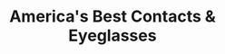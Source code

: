 ---
title: "America's Best Contacts & Eyeglasses"
url: /apache-junction/americas-best-contacts-and-eyeglasses/
shop: optician
---